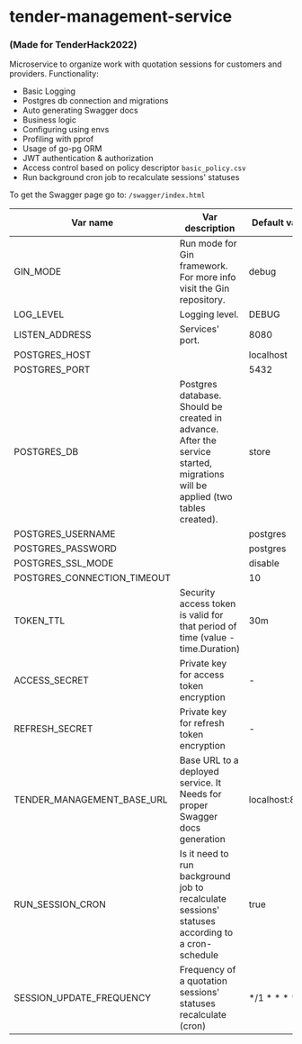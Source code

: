 # tender-management-service
### (Made for TenderHack2022)

Microservice to organize work with quotation sessions for customers and providers.
Functionality:
- Basic Logging
- Postgres db connection and migrations
- Auto generating Swagger docs
- Business logic
- Configuring using envs
- Profiling with pprof
- Usage of go-pg ORM
- JWT authentication & authorization
- Access control based on policy descriptor `basic_policy.csv`
- Run background cron job to recalculate sessions' statuses


To get the Swagger page go to: `/swagger/index.html`

| Var name                    | Var description                                                                                                              | Default value  |
|-----------------------------|------------------------------------------------------------------------------------------------------------------------------|----------------|
| GIN_MODE                    | Run mode for Gin framework. For more info visit the Gin repository.                                                          | debug          |
| LOG_LEVEL                   | Logging level.                                                                                                               | DEBUG          |
| LISTEN_ADDRESS              | Services' port.                                                                                                              | 8080           |
| POSTGRES_HOST               |                                                                                                                              | localhost      |
| POSTGRES_PORT               |                                                                                                                              | 5432           |
| POSTGRES_DB                 | Postgres database. Should be created in advance. After the service started, migrations will be applied (two tables created). | store          |
| POSTGRES_USERNAME           |                                                                                                                              | postgres       |
| POSTGRES_PASSWORD           |                                                                                                                              | postgres       |
| POSTGRES_SSL_MODE           |                                                                                                                              | disable        |
| POSTGRES_CONNECTION_TIMEOUT |                                                                                                                              | 10             |
| TOKEN_TTL                   | Security access token is valid for that period of time (value - time.Duration)                                               | 30m            |
| ACCESS_SECRET               | Private key for access token encryption                                                                                      | -              |
| REFRESH_SECRET              | Private key for refresh token encryption                                                                                     | -              |
| TENDER_MANAGEMENT_BASE_URL  | Base URL to a deployed service. It Needs for proper Swagger docs generation                                                  | localhost:8080 |
| RUN_SESSION_CRON            | Is it need to run background job to recalculate sessions' statuses according to a cron-schedule                              | true           |
| SESSION_UPDATE_FREQUENCY    | Frequency of a quotation sessions' statuses recalculate (cron)                                                               | */1 * * * *    |
